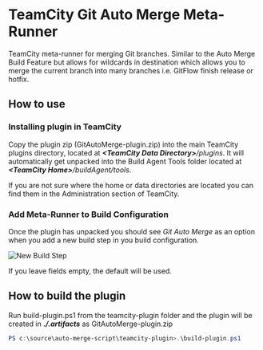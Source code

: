 # TeamCity Git Auto Merge Meta-Runner
TeamCity meta-runner for merging Git branches. Similar to the Auto Merge Build Feature but allows for wildcards in destination which allows you 
to merge the current branch into many branches i.e. GitFlow finish release or hotfix.

## How to use

### Installing plugin in TeamCity
Copy the plugin zip (GitAutoMerge-plugin.zip) into the main TeamCity plugins directory, located at _**\<TeamCity Data Directory>**/plugins_. 
It will automatically get unpacked into the Build Agent Tools folder located at _**\<TeamCity Home>**/buildAgent/tools_.

If you are not sure where the home or data directories are located you can find them in the Administration section of TeamCity.

### Add Meta-Runner to Build Configuration

Once the plugin has unpacked you should see _Git Auto Merge_ as an option when you add a new build step in you build configuration.

![New Build Step](https://joncubed.github.io/auto-merge-script/assets/img/teamcity-build-step.png)

If you leave fields empty, the default will be used.

## How to build the plugin

Run build-plugin.ps1 from the teamcity-plugin folder and the plugin will be created in _**./.artifacts**_ as GitAutoMerge-plugin.zip 
````PowerShell
PS c:\source\auto-merge-script\teamcity-plugin>.\build-plugin.ps1
````

